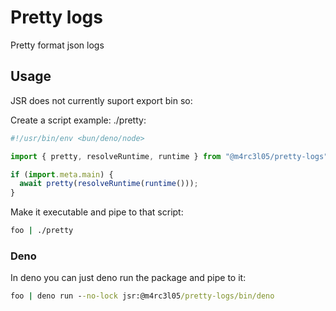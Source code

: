 # Pretty logs

Pretty format json logs

## Usage

JSR does not currently suport export bin so:

Create a script example: ./pretty:

```js
#!/usr/bin/env <bun/deno/node>

import { pretty, resolveRuntime, runtime } from "@m4rc3l05/pretty-logs";

if (import.meta.main) {
  await pretty(resolveRuntime(runtime()));
}
```

Make it executable and pipe to that script:

```cmd
foo | ./pretty
```

### Deno

In deno you can just deno run the package and pipe to it:

```cmd
foo | deno run --no-lock jsr:@m4rc3l05/pretty-logs/bin/deno
```
